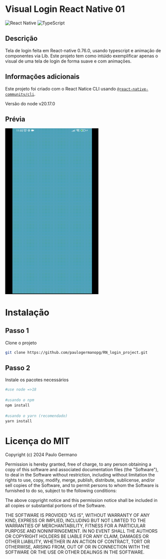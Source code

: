 # Visual Login React Native 01
![React Native](https://img.shields.io/badge/react_native-%2320232a.svg?style=for-the-badge&logo=react&logoColor=%2361DAFB)
![TypeScript](https://img.shields.io/badge/typescript-%23007ACC.svg?style=for-the-badge&logo=typescript&logoColor=white)
## Descrição
Tela de login feita em React-native 0.76.0, usando typescript e animação de componentes via Lib. Este projeto tem como intúido exemplificar apenas o visual de uma tela de login de forma suave e com animações.

## Informações adicionais
Este projeto foi criado com o React Natice CLI usando [`@react-native-community/cli`](https://github.com/react-native-community/cli).

Versão do node v20.17.0

## Prévia
<img src="lp01.gif" width="300" />

# Instalação
## Passo 1
Clone o projeto
```bash
git clone https://github.com/paulogermanopg/RN_login_project.git
```
## Passo 2
Instale os pacotes necessários
```bash
#use node =>18

#usando o npm
npm install

#usando o yarn (recomendado)
yarn install
```
# Licença do MIT
Copyright (c) 2024 Paulo Germano

Permission is hereby granted, free of charge, to any person obtaining a copy
of this software and associated documentation files (the "Software"), to deal
in the Software without restriction, including without limitation the rights
to use, copy, modify, merge, publish, distribute, sublicense, and/or sell
copies of the Software, and to permit persons to whom the Software is
furnished to do so, subject to the following conditions:

The above copyright notice and this permission notice shall be included in all
copies or substantial portions of the Software.

THE SOFTWARE IS PROVIDED "AS IS", WITHOUT WARRANTY OF ANY KIND, EXPRESS OR
IMPLIED, INCLUDING BUT NOT LIMITED TO THE WARRANTIES OF MERCHANTABILITY,
FITNESS FOR A PARTICULAR PURPOSE AND NONINFRINGEMENT. IN NO EVENT SHALL THE
AUTHORS OR COPYRIGHT HOLDERS BE LIABLE FOR ANY CLAIM, DAMAGES OR OTHER
LIABILITY, WHETHER IN AN ACTION OF CONTRACT, TORT OR OTHERWISE, ARISING FROM,
OUT OF OR IN CONNECTION WITH THE SOFTWARE OR THE USE OR OTHER DEALINGS IN THE
SOFTWARE.
